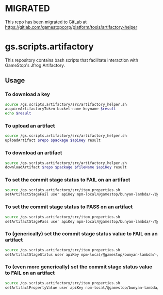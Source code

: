 # MIGRATED
This repo has been migrated to GitLab at https://gitlab.com/gamestopcorp/platform/tools/artifactory-helper

# gs.scripts.artifactory

This repository contains bash scripts that facilitate interaction with GameStop's Jfrog Artifactory.

## Usage

### To download a key

```bash
source /gs.scripts.artifactory/src/artifactory_helper.sh
acquireArtifactoryToken bucket-name keyname $result
echo $result
```

### To upload an artifact

```bash
source /gs.scripts.artifactory/src/artifactory_helper.sh
uploadArtifact $repo $package $apiKey result
```

### To download an artifact

```bash
source /gs.scripts.artifactory/src/artifactory_helper.sh
downloadArtifact $repo $package $fileName $apiKey result
```

### To set the commit stage status to FAIL on an artifact

```bash
source /gs.scripts.artifactory/src/item_properties.sh
setArtifactStageFail user apiKey npm-local/@gamestop/bunyan-lambda/-/@gamestop/bunyan-lambda-2.1.4.tgz commit
```

### To set the commit stage status to PASS on an artifact

```bash
source /gs.scripts.artifactory/src/item_properties.sh
setArtifactStagePass user apiKey npm-local/@gamestop/bunyan-lambda/-/@gamestop/bunyan-lambda-2.1.4.tgz commit
```

### To (generically) set the commit stage status value to FAIL on an artifact

```bash
source /gs.scripts.artifactory/src/item_properties.sh
setArtifactStageStatus user apiKey npm-local/@gamestop/bunyan-lambda/-/@gamestop/bunyan-lambda-2.1.4.tgz commit FAIL
```

### To (even more generically) set the commit stage status value to FAIL on an artifact

```bash
source /gs.scripts.artifactory/src/item_properties.sh
setArtifactPropertyValue user apiKey npm-local/@gamestop/bunyan-lambda/-/@gamestop/bunyan-lambda-2.1.4.tgz stage.commit.status FAIL
```

